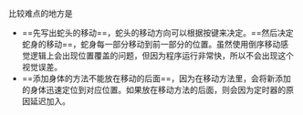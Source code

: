 比较难点的地方是

- ==先写出蛇头的移动==，蛇头的移动方向可以根据按键来决定。==然后决定蛇身的移动==，蛇身每一部分移动到前一部分的位置。虽然使用倒序移动感觉逻辑上会出现位置覆盖的问题，但因为程序运行非常快，所以不会出现这个视觉误差。
- ==添加身体的方法不能放在移动的后面==，因为在移动方法里，会将新添加的身体迅速定位到对应位置。如果放在移动方法的后面，则会因为定时器的原因延迟加入。